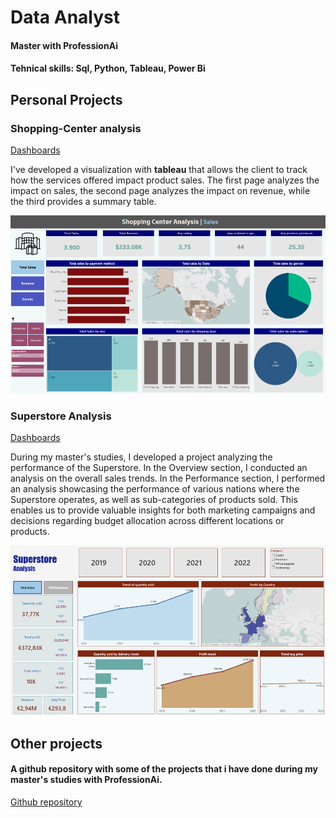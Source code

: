 # Data Analyst
#### Master with ProfessionAi
#### Tehnical skills: Sql, Python, Tableau, Power Bi

## Personal Projects

### Shopping-Center analysis
[Dashboards](https://public.tableau.com/views/Shopping_center_analysis/Salesfocus?:language=it-IT&:sid=&:display_count=n&:origin=viz_share_link)

I've developed a visualization with **tableau** that allows the client to track how the services offered impact product sales. The first page analyzes the impact on sales, the second page analyzes the impact on revenue, while the third provides a summary table.

![Shoppin Center](/img/Shopping_center_Analysis.png)


### Superstore Analysis
[Dashboards](https://public.tableau.com/views/Superstore_Analysis_17103584523290/Overview?:language=it-IT&:sid=&:display_count=n&:origin=viz_share_link)

During my master's studies, I developed a project analyzing the performance of the Superstore. In the Overview section, I conducted an analysis on the overall sales trends. In the Performance section, I performed an analysis showcasing the performance of various nations where the Superstore operates, as well as sub-categories of products sold. This enables us to provide valuable insights for both marketing campaigns and decisions regarding budget allocation across different locations or products.

![Superstore](/img/Superstore_Analysis.png)

## Other projects 
#### A github repository with some of the projects that i have done during my master's studies with ProfessionAi. 
[Github repository](https://github.com/Cristian6716/Projects)
